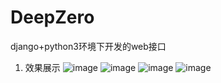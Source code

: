 # DeepZero
django+python3环境下开发的web接口

1. 效果展示
![image](https://github.com/shen1994/README_FILE/raw/master/images/menu.jpg)
![image](https://github.com/shen1994/README_FILE/raw/master/images/blog_submit.jpg)
![image](https://github.com/shen1994/README_FILE/raw/master/images/image_retrieval.jpg)
![image](https://github.com/shen1994/README_FILE/raw/master/images/text_chat.jpg)
